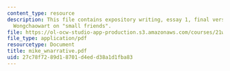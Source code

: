 ```yaml
---
content_type: resource
description: This file contains expository writing, essay 1, final version by Mike
  Wongchaowart on "small friends".
file: https://ol-ocw-studio-app-production.s3.amazonaws.com/courses/21w-730-3-writing-and-the-environment-spring-2005/27c78f7289d18701d4edd38a1d1fba83_mike_wnarrative.pdf
file_type: application/pdf
resourcetype: Document
title: mike_wnarrative.pdf
uid: 27c78f72-89d1-8701-d4ed-d38a1d1fba83
---
```

